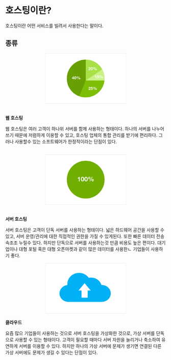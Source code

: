 # 호스팅이란? 
호스팅이란 어떤 서비스를 빌려서 사용한다는 말이다. 



## 종류

<div align = "center">
    <img src = "../img/web_hosting.png" width = "50%">
</div>

<br>

**웹 호스팅**

웹 호스팅은 여러 고객이 하나위 서버를 함께 사용하는 형태이다. 하나의 서버를 나누어 쓰기 때문에 저렴하게 이용할 수 있고, 호스팅 업체의 통합 관리를 받기에 편리하다. 그러나 사용할수 있는 소프트웨어가 한정적이라는 단점이 있다.

<br>

<div align = "center">
    <img src = "../img/server_hosting.png" width = "50%">
</div>

<br>

**서버 호스팅**

서버 호스팅은 고객이 단독 서버를 사용하는 형태이다. 넓은 하드웨어 공간을 사용할 수 있고, 서버 운영/관리에 대한 직접적인 권한을 가질 수 있게된다. 또한 빠른 데이터 전송 속조조 누릴수 있다.
하지만 단독으로 서버를 사용하는것 만큼 비용도 높은 편이다. 대기업이나 대형 포털 혹은 대형 오픈마켓과 같이 많은 데이터를 사용한ㄴ 기업들이 사용하기 좋다.


<div align = "center">
    <img src = "../img/cloud.png" width = "50%">
</div>

**클라우드**

요즘 많으 기업들이 사용하는 것으로 서버 호스팅을 가상화한 것으로, 가상 서버를 단독으로 사용할 수 있는 형태이다. 고객이 필요할 때마다 서버 자원을 늘리거나 축소하여 유연하게 서버를 이용할 수 있다. 하지만 하나의 가상 서버에 문제가 생기면 연결된 다른 가상 서버에도 문제가 생길 수 있다는 단점이 있다.

<br>
